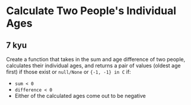 # Calculate Two People's Individual Ages
## 7 kyu

Create a function that takes in the sum and age difference of two people, calculates their individual ages, and returns a pair of values (oldest age first) if those exist or `null/None` or `{-1, -1} in C` if:

- `sum < 0`
- `difference < 0`
- Either of the calculated ages come out to be negative


